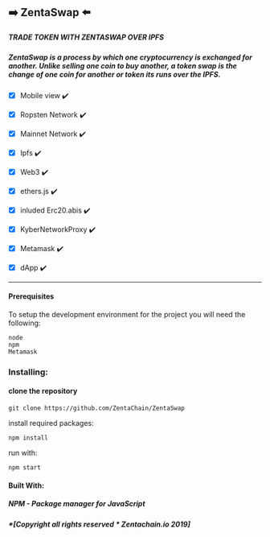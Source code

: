 ## :arrow_right: ZentaSwap :arrow_left:

##### TRADE TOKEN WITH ZENTASWAP OVER IPFS

##### ZentaSwap is a process by which one cryptocurrency is exchanged for another. Unlike selling one coin to buy another, a token swap is the change of one coin for another or token its runs over the IPFS.


- [x] Mobile view ✔️

- [x] Ropsten Network ✔️

- [x] Mainnet Network ✔️

- [x] Ipfs ✔️

- [x] Web3 ✔️

- [x] ethers.js ✔️

- [x] inluded Erc20.abis ✔️

- [x] KyberNetworkProxy ✔️

- [x] Metamask ✔️

- [x] dApp ✔️

----
#### Prerequisites

To setup the development environment for the project you will need the following:
````
node
npm
Metamask
````
### Installing:

#### clone the repository
````
git clone https://github.com/ZentaChain/ZentaSwap
````

install required packages:
````
npm install
````
run with:
````
npm start
````

#### Built With:

##### NPM - Package manager for JavaScript

##### *[Copyright all rights reserved * Zentachain.io 2019]
